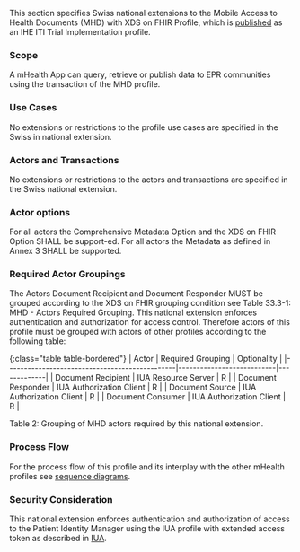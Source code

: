 This section specifies Swiss national extensions to the Mobile Access to Health Documents (MHD) with XDS on FHIR Profile, which is [published](https://profiles.ihe.net/ITI/MHD/index.html) as an IHE ITI Trial Implementation profile.

### Scope  
A mHealth App can query, retrieve or publish data to EPR communities using the transaction of the MHD profile.   

###	Use Cases  
No extensions or restrictions to the profile use cases are specified in the Swiss in national extension. 

###	Actors and Transactions  
No extensions or restrictions to the actors and transactions are specified in the Swiss national extension.

### Actor options  
For all actors the Comprehensive Metadata Option and the XDS on FHIR Option SHALL be support-ed. For all actors the Metadata as defined in Annex 3 SHALL be supported.

### Required Actor Groupings  
The Actors Document Recipient and Document Responder MUST be grouped according to the XDS on FHIR grouping condition see Table 33.3-1: MHD - Actors Required Grouping.
This national extension enforces authentication and authorization for access control. Therefore actors of this profile must be grouped with actors of other profiles according to the following table: 


{:class="table table-bordered"}
| Actor                                         | Required Grouping         | Optionality |
|-----------------------------------------------|---------------------------|-------------|
| Document Recipient                            | IUA Resource Server       | R           |
| Document Responder                            | IUA Authorization Client  | R           |
| Document Source                               | IUA Authorization Client  | R           |
| Document Consumer                             | IUA Authorization Client  | R           |

<figcaption ID="2">Table 2: Grouping of MHD actors required by this national extension.</figcaption>

###	Process Flow
For the process flow of this profile and its interplay with the other mHealth profiles see [sequence diagrams](sequencediagrams.html). 

### Security Consideration
This national extension enforces authentication and authorization of access to the Patient Identity Manager using the IUA profile with extended access token as described in [IUA](iti-71.html#expected-actions-iua-authorization-server).
